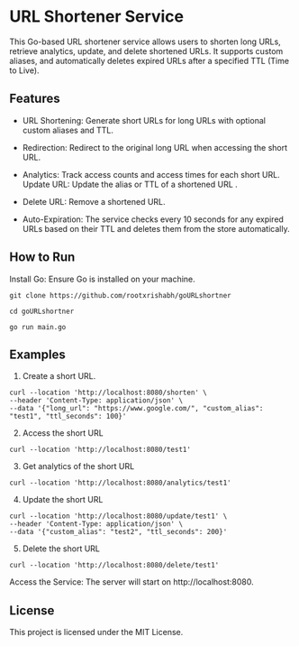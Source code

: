 # URL Shortener Service

This Go-based URL shortener service allows users to shorten long URLs, retrieve analytics, update, and delete shortened URLs. It supports custom aliases, and automatically deletes expired URLs after a specified TTL (Time to Live).

## Features
 - URL Shortening: Generate short URLs for long URLs with optional custom aliases and TTL.

 - Redirection: Redirect to the original long URL when accessing the short URL.

 - Analytics: Track access counts and access times for each short URL.
Update URL: Update the alias or TTL of a shortened URL
.
 - Delete URL: Remove a shortened URL.

- Auto-Expiration: The service checks every 10 seconds for any expired URLs based on their TTL and deletes them from the store automatically.

## How to Run
Install Go: Ensure Go is installed on your machine.

```
git clone https://github.com/rootxrishabh/goURLshortner
```

```
cd goURLshortner
```

```
go run main.go
```

## Examples

1. Create a short URL.
```
curl --location 'http://localhost:8080/shorten' \
--header 'Content-Type: application/json' \
--data '{"long_url": "https://www.google.com/", "custom_alias": "test1", "ttl_seconds": 100}'
```

2. Access the short URL
```
curl --location 'http://localhost:8080/test1'
```

3. Get analytics of the short URL
```
curl --location 'http://localhost:8080/analytics/test1'
```

4. Update the short URL
```
curl --location 'http://localhost:8080/update/test1' \
--header 'Content-Type: application/json' \
--data '{"custom_alias": "test2", "ttl_seconds": 200}'
```

5. Delete the short URL
```
curl --location 'http://localhost:8080/delete/test1'
```

Access the Service: The server will start on http://localhost:8080.

## License

This project is licensed under the MIT License.
